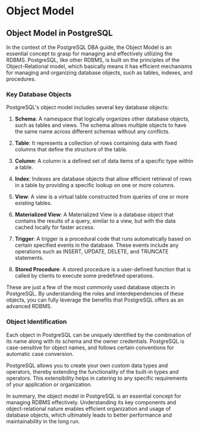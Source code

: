 # Object Model

## Object Model in PostgreSQL

In the context of the PostgreSQL DBA guide, the Object Model is an essential concept to grasp for managing and effectively utilizing the RDBMS. PostgreSQL, like other RDBMS, is built on the principles of the Object-Relational model, which basically means it has efficient mechanisms for managing and organizing database objects, such as tables, indexes, and procedures.

### Key Database Objects

PostgreSQL's object model includes several key database objects:

1. **Schema**: A namespace that logically organizes other database objects, such as tables and views. The schema allows multiple objects to have the same name across different schemas without any conflicts.

2. **Table**: It represents a collection of rows containing data with fixed columns that define the structure of the table.

3. **Column**: A column is a defined set of data items of a specific type within a table.

4. **Index**: Indexes are database objects that allow efficient retrieval of rows in a table by providing a specific lookup on one or more columns.

5. **View**: A view is a virtual table constructed from queries of one or more existing tables.

6. **Materialized View**: A Materialized View is a database object that contains the results of a query, similar to a view, but with the data cached locally for faster access.

7. **Trigger**: A trigger is a procedural code that runs automatically based on certain specified events in the database. These events include any operations such as INSERT, UPDATE, DELETE, and TRUNCATE statements.

8. **Stored Procedure**: A stored procedure is a user-defined function that is called by clients to execute some predefined operations.

These are just a few of the most commonly used database objects in PostgreSQL. By understanding the roles and interdependencies of these objects, you can fully leverage the benefits that PostgreSQL offers as an advanced RDBMS.

### Object Identification

Each object in PostgreSQL can be uniquely identified by the combination of its name along with its schema and the owner credentials. PostgreSQL is case-sensitive for object names, and follows certain conventions for automatic case conversion.

PostgreSQL allows you to create your own custom data types and operators, thereby extending the functionality of the built-in types and operators. This extensibility helps in catering to any specific requirements of your application or organization.

In summary, the object model in PostgreSQL is an essential concept for managing RDBMS effectively. Understanding its key components and object-relational nature enables efficient organization and usage of database objects, which ultimately leads to better performance and maintainability in the long run.